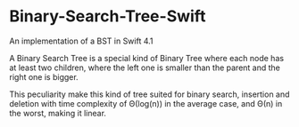 # Binary-Search-Tree-Swift
An implementation of a BST in Swift 4.1

A Binary Search Tree is a special kind of Binary Tree where each node has at least two children, where the left one is smaller than the parent and the right one is bigger. 

This peculiarity make this kind of tree suited for binary search, insertion and deletion with time complexity of Θ(log(n)) in the average case, and Θ(n) in the worst, making it linear.
